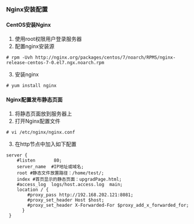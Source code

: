 ### Nginx安装配置
#### CentOS安装Nginx
1. 使用root权限用户登录服务器
2. 配置nginx安装源
```
# rpm -Uvh http://nginx.org/packages/centos/7/noarch/RPMS/nginx-release-centos-7-0.el7.ngx.noarch.rpm
```
3. 安装nginx
```
# yum install nginx
```
#### Nginx配置发布静态页面
1. 将静态页面放到服务器上
2. 打开Nginx配置文件
```
# vi /etc/nginx/nginx.conf
```
3. 在http节点中加入如下配置
```
server {
    #listen       80;
    server_name  #IP地址或域名;
    root #静态文件放置路径：/home/test/;
    index #首页显示的静态页面：upgradPage.html;
    #access_log  logs/host.access.log  main;
    location / {
        #proxy_pass http://192.168.202.121:8081;
        #proxy_set_header Host $host;
        #proxy_set_header X-Forwarded-For $proxy_add_x_forwarded_for;
      }
 }
```
